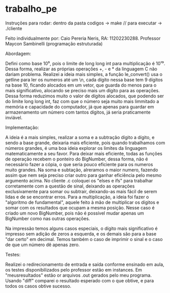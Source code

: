 # trabalho_pe

Instruções para rodar: dentro da pasta codigos -> make // para executar -> ./cliente

Feito individualmente por: Caio Pereria Neris, RA: 11202230288. Professor Maycon Sambinelli (programação estruturada)


Abordagem: 

Defini como base 10⁹, pois o limite de long long int para multiplicação é 10¹⁹. Dessa forma, realizar as próprias operações +, - e * da linguagem C não dariam problema. Realizei a ideia mais simples, a função le_convert() usa o getline para ler os numeros até um \n, cada dígito nessa base tem 9 dígitos na base 10, ficando alocados em um vetor, que guarda do menos para o mais significativo, alocando se preciso mais um dígito para as operações. Dessa forma reduzimos muito o valor de dígitos alocados, que podendo ser do limite long long int, faz com que o número seja muito mais limmitado a memória e capacidade do computador, já que apenas para guardar em armazenamento um número com tantos dígitos, já seria praticamente inviável. 

Implementação: 

A ideia é a mais simples, realizar a soma e a subtração dígito a dígito, e sendo a base grande, deixaria mais eficiente, pois quando trabalhamos com números grandes, é uma boa ideia explorar os limites da linguagem matematicamente a seu favor. Para deixar mais eficiente, todas as funções de operação recebem o ponteiro do BigNumber, dessa forma, não é necessário fazer a cópia, o que seria pouco eficiente para os numeros muito grandes. Na soma e subtação, alreramos o maior numero, fazendo assim que nem seja preciso criar outro para ganhar eficiência pelo mesmo argumento acima. No cliente .c coloquei os "elses e ifs" para trabalhar corretamente com a questão de sinal, deixando as operações exclusivamente para somar ou subtrair, deixando-as mais fácil de serem lidas e de se encontrar erros. Para a multiplicação, a ideia foi fazer o "algoritmo de fundamental", aquele feito à mão de multiplicar os dígitos e somar com os resultados que ocupam a mesma posição. Nesse caso é criado um novo BigNumber, pois não é possível mudar apenas um BigNumber como nas outras operações. 

Na impressão temos alguns casos especiais, o dígito mais significativo é impresso sem adição de zeros a esquerda, e os demais são para a base "dar certo" em decimal. Temos também o caso de imprimir o sinal e o caso de que um número dê apenas zero. 

Testes: 

Realizei o redirecionamento de entrada e saída conforme ensinado em aula, os testes disponibilizados pelo professor estão em instances. Em "meusresultados" estão or arquivos .out gerados pelo meu programa. Usando "diff" comparei o resultado esperado com o que obtive, e para todos os casos obtive sucesso. 

